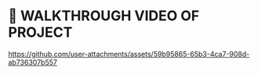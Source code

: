# 🏥 WALKTHROUGH VIDEO OF PROJECT


https://github.com/user-attachments/assets/59b95865-65b3-4ca7-908d-ab736307b557


